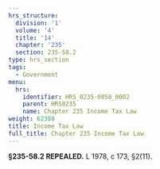 ```yaml
---
hrs_structure:
  division: '1'
  volume: '4'
  title: '14'
  chapter: '235'
  section: 235-58.2
type: hrs_section
tags:
  - Government
menu:
  hrs:
    identifier: HRS_0235-0058_0002
    parent: HRS0235
    name: Chapter 235 Income Tax Law
weight: 62380
title: Income Tax Law
full_title: Chapter 235 Income Tax Law
---
```

**§235-58.2 REPEALED.** L 1978, c 173, §2(11).